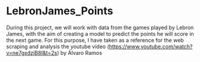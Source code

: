 # LebronJames_Points
During this project, we will work with data from the games played by Lebron James, with the aim of creating a model to predict the points he will score in the next game.
For this purpose, I have taken as a reference for the web scraping and analysis the youtube video (https://www.youtube.com/watch?v=ne7gxdzjB8I&t=2s) by Álvaro Ramos 
